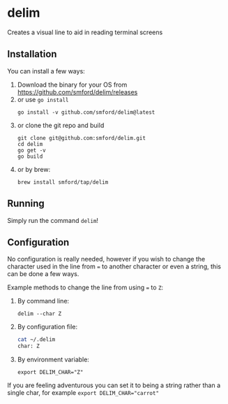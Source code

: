# delim
Creates a visual line to aid in reading terminal screens

## Installation

You can install a few ways:

1. Download the binary for your OS from https://github.com/smford/delim/releases
1. or use `go install`
   ```
   go install -v github.com/smford/delim@latest
   ```
1. or clone the git repo and build
   ```
   git clone git@github.com:smford/delim.git
   cd delim
   go get -v
   go build
   ```
1. or by brew:
   ```
   brew install smford/tap/delim
   ```


## Running

Simply run the command `delim`!


## Configuration

No configuration is really needed, however if you wish to change the character used in the line from `=` to another character or even a string, this can be done a few ways.

Example methods to change the line from using `=` to `Z`:
1. By command line:
   
   `delim --char Z`
1. By configuration file:
   ```bash
   cat ~/.delim
   char: Z
   ```
1. By environment variable:
   
   `export DELIM_CHAR="Z"`

If you are feeling adventurous you can set it to being a string rather than a single char, for example `export DELIM_CHAR="carrot"`

